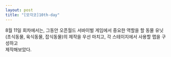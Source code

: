 ```yaml
---
layout: post
title: "[모각코]10th-day"
---
```


8월 11일 회차에서는, 그동안 오픈월드 서바이벌 게임에서 중요한 역할을 할 동물 유닛(초식동물, 육식동물, 잡식동물)의 제작을 우선 마치고, 각 스테이지에서 사용할 맵을 구성하고   
제작해보았다.







